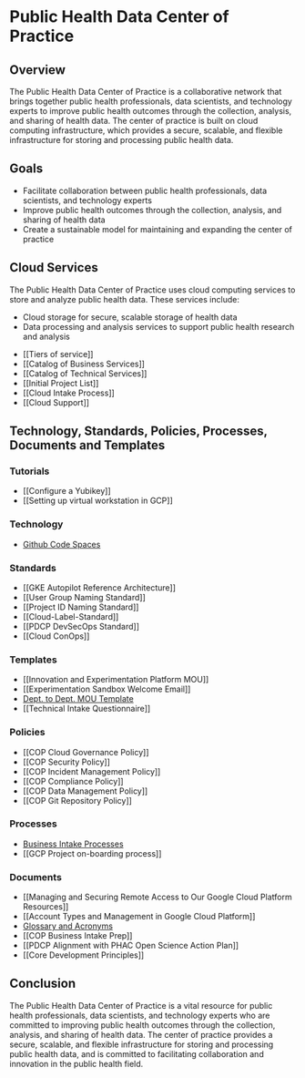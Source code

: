 # Public Health Data Center of Practice

## Overview
The Public Health Data Center of Practice is a collaborative network that brings together public health professionals, data scientists, and technology experts to improve public health outcomes through the collection, analysis, and sharing of health data. The center of practice is built on cloud computing infrastructure, which provides a secure, scalable, and flexible infrastructure for storing and processing public health data.

## Goals
- Facilitate collaboration between public health professionals, data scientists, and technology experts
- Improve public health outcomes through the collection, analysis, and sharing of health data
- Create a sustainable model for maintaining and expanding the center of practice

## Cloud Services
The Public Health Data Center of Practice uses cloud computing services to store and analyze public health data. These services include:
- Cloud storage for secure, scalable storage of health data
- Data processing and analysis services to support public health research and analysis

* [[Tiers of service]]
* [[Catalog of Business Services]]
* [[Catalog of Technical Services]]
* [[Initial Project List]]
* [[Cloud Intake Process]]
* [[Cloud Support]]

## Technology, Standards, Policies, Processes, Documents and Templates

### Tutorials
* [[Configure a Yubikey]]
* [[Setting up virtual workstation in GCP]]

### Technology 
* [Github Code Spaces ](How-to-use-GitHub-Codespaces)

### Standards
* [[GKE Autopilot Reference Architecture]]
* [[User Group Naming Standard]]
* [[Project ID Naming Standard]]
* [[Cloud-Label-Standard]]
* [[PDCP DevSecOps Standard]]
* [[Cloud ConOps]]

### Templates 

* [[Innovation and Experimentation Platform MOU]]
* [[Experimentation Sandbox Welcome Email]]
* [Dept. to Dept. MOU Template](Department-to-Department-MOU-Template)
* [[Technical Intake Questionnaire]]

### Policies
* [[COP Cloud Governance Policy]]
* [[COP Security Policy]]
* [[COP Incident Management Policy]]
* [[COP Compliance Policy]]
* [[COP Data Management Policy]]
* [[COP Git Repository Policy]]

### Processes
* [Business Intake Processes](Intake-Processes)
* [[GCP Project on-boarding process]]

### Documents 

* [[Managing and Securing Remote Access to Our Google Cloud Platform Resources]]
* [[Account Types and Management in Google Cloud Platform]]
* [Glossary and Acronyms](Glossary-and-Acronyms)
* [[COP Business Intake Prep]]
* [[PDCP Alignment with PHAC Open Science Action Plan]]
* [[Core Development Principles]]


## Conclusion
The Public Health Data Center of Practice is a vital resource for public health professionals, data scientists, and technology experts who are committed to improving public health outcomes through the collection, analysis, and sharing of health data. The center of practice provides a secure, scalable, and flexible infrastructure for storing and processing public health data, and is committed to facilitating collaboration and innovation in the public health field.
